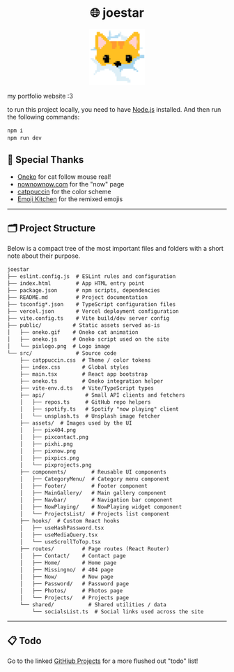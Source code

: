 <h1 align="center">🌐 joestar</h1>

<p align="center">
    <img src="./public/pixlogo.png" alt="car in clouds" title="car in clouds" width="128" >
</p>

my portfolio website :3

to run this project locally, you need to have [Node.js](https://nodejs.org/) installed. And then run the following commands:

```bash
npm i
npm run dev
```

## 🙏 Special Thanks

- [Oneko](https://github.com/adryd325/oneko.js/) for cat follow mouse real!
- [nownownow.com](https://nownownow.com/about) for the "now" page
- [catppuccin](https://catppuccin.com/) for the color scheme
- [Emoji Kitchen](https://fonts.google.com/noto/specimen/Noto+Color+Emoji) for the remixed emojis

---

## 🗂️ Project Structure

Below is a compact tree of the most important files and folders with a short note about their purpose.

```plaintext
joestar
├── eslint.config.js  # ESLint rules and configuration
├── index.html        # App HTML entry point
├── package.json      # npm scripts, dependencies
├── README.md         # Project documentation
├── tsconfig*.json    # TypeScript configuration files
├── vercel.json       # Vercel deployment configuration
├── vite.config.ts    # Vite build/dev server config
├── public/          # Static assets served as-is
│   ├── oneko.gif    # Oneko cat animation
│   ├── oneko.js     # Oneko script used on the site
│   └── pixlogo.png  # Logo image
└── src/              # Source code
    ├── catppuccin.css  # Theme / color tokens
    ├── index.css       # Global styles
    ├── main.tsx        # React app bootstrap
    ├── oneko.ts        # Oneko integration helper
    ├── vite-env.d.ts   # Vite/TypeScript types
    ├── api/             # Small API clients and fetchers
    │   ├── repos.ts     # GitHub repo helpers
    │   ├── spotify.ts   # Spotify "now playing" client
    │   └── unsplash.ts  # Unsplash image fetcher
    ├── assets/  # Images used by the UI
    │   ├── pix404.png
    │   ├── pixcontact.png
    │   ├── pixhi.png
    │   ├── pixnow.png
    │   ├── pixpics.png
    │   └── pixprojects.png
    ├── components/        # Reusable UI components
    │   ├── CategoryMenu/  # Category menu component
    │   ├── Footer/        # Footer component
    │   ├── MainGallery/   # Main gallery component
    │   ├── Navbar/        # Navigation bar component
    │   ├── NowPlaying/    # NowPlaying widget component
    │   └── ProjectsList/  # Projects list component
    ├── hooks/  # Custom React hooks
    │   ├── useHashPassword.tsx
    │   ├── useMediaQuery.tsx
    │   └── useScrollToTop.tsx
    ├── routes/         # Page routes (React Router)
    │   ├── Contact/    # Contact page
    │   ├── Home/       # Home page
    │   ├── Missingno/  # 404 page
    │   ├── Now/        # Now page
    │   ├── Password/   # Password page
    │   ├── Photos/     # Photos page
    │   └── Projects/   # Projects page
    └── shared/           # Shared utilities / data
        └── socialsList.ts  # Social links used across the site
```

---

## 📋 Todo

Go to the linked [GitHiub Projects](https://github.com/users/joejo-joestar/projects/1/views/1) for a more flushed out "todo" list!
